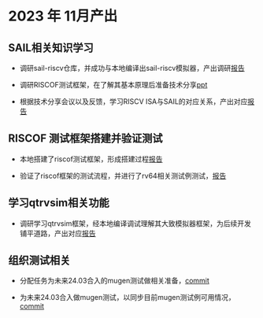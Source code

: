 # 2023 年 11月产出

## SAIL相关知识学习

- 调研sail-riscv仓库，并成功与本地编译出sail-riscv模拟器，产出调研[报告](https://github.com/KotorinMinami/plct-working/blob/main/sail-riscv/README.md)

- 调研RISCOF测试框架，在了解其基本原理后准备技术分享[ppt](https://github.com/KotorinMinami/plct-working/blob/main/sail-riscv/%E5%9F%BA%E4%BA%8ERISCOF%E8%B0%88%E8%B0%88SAIL%E5%AF%B9ISA%E6%B5%8B%E8%AF%95%E7%9A%84%E4%BD%9C%E7%94%A8.pptx)

- 根据技术分享会议以及反馈，学习RISCV ISA与SAIL的对应关系，产出对应[报告](https://github.com/KotorinMinami/plct-working/blob/main/sail-riscv/note01.md)

## RISCOF 测试框架搭建并验证测试

- 本地搭建了riscof测试框架，形成搭建过程[报告](https://github.com/KotorinMinami/plct-working/blob/main/sail-riscv/pptemp.md)

- 验证了riscof框架的测试流程，并进行了rv64相关测试例测试，[报告](https://github.com/KotorinMinami/plct-working/blob/main/sail-riscv/riscof_work/report.html)

## 学习qtrvsim相关功能

- 调研学习qtrvsim框架，经本地编译调试理解其大致模拟器框架，为后续开发铺平道路，产出对应[报告](https://github.com/KotorinMinami/plct-working/blob/main/qtrvsim/note1.md)

## 组织测试相关

- 分配任务为未来24.03合入的mugen测试做相关准备，[commit](https://github.com/KotorinMinami/plct-working/commit/d3a0b674cc0a5eaba38ea92c14d2ce58bd135aef)

- 为未来24.03合入做mugen测试，以同步目前mugen测试例可用情况，[commit](https://github.com/KotorinMinami/plct-working/commit/2c3baef729ee318e23288f0a226c693f9b64e05f)